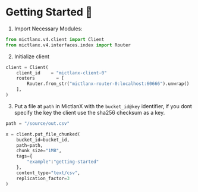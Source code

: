 # Getting Started 🚀

1. Import Necessary Modules:
```python
from mictlanx.v4.client import Client
from mictlanx.v4.interfaces.index import Router
```
2. Initialize client
```python
client = Client(
    client_id    = "mictlanx-client-0"
    routers        = [
        Router.from_str("mictlanx-router-0:localhost:60666").unwrap()
    ],
)
```
3. Put a file at ```path``` in MictlanX with the ```bucket_id@key``` identifier, if you dont specify the key the client use the sha256 checksum as a key.
```python
path = "/source/out.csv"

x = client.put_file_chunked(
    bucket_id=bucket_id,
    path=path,
    chunk_size="1MB",
    tags={
        "example":"getting-started"
    },
    content_type="text/csv",
    replication_factor=3
)
```